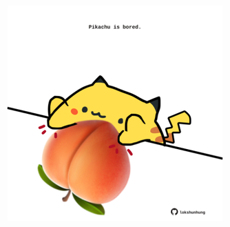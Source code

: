 <!-- built at 12/02/2022, 23:01:00 UTC -->
<p align="center">
  <img width="500" height="500" src="./ReadmeImage.svg">
</p>
